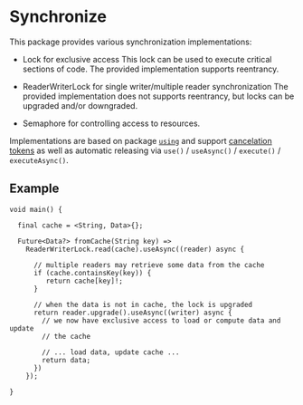# Synchronize

This package provides various synchronization implementations:

 * Lock for exclusive access
   This lock can be used to execute critical sections of code. The provided implementation
   supports reentrancy.

 * ReaderWriterLock for single writer/multiple reader synchronization
   The provided implementation does not supports reentrancy, but locks can be upgraded
   and/or downgraded.

 * Semaphore for controlling access to resources.

Implementations are based on package [`using`](https://pub.dev/packages/using) and support
[cancelation tokens](https://pub.dev/packages/cancelation_token) as well as automatic
releasing via `use()` / `useAsync()` / `execute()` / `executeAsync()`.

## Example

```
void main() {

  final cache = <String, Data>{};

  Future<Data?> fromCache(String key) =>
    ReaderWriterLock.read(cache).useAsync((reader) async {

      // multiple readers may retrieve some data from the cache
      if (cache.containsKey(key)) {
         return cache[key]!;
      }

      // when the data is not in cache, the lock is upgraded
      return reader.upgrade().useAsync((writer) async {
        // we now have exclusive access to load or compute data and update
        // the cache

        // ... load data, update cache ...
        return data;
      })
    });

}
```
